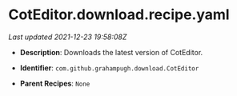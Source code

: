 # CotEditor.download.recipe.yaml

_Last updated 2021-12-23 19:58:08Z_

- **Description**: Downloads the latest version of CotEditor.

- **Identifier**: `com.github.grahampugh.download.CotEditor`

- **Parent Recipes**: `None`